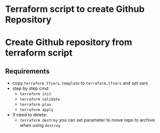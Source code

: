 # Terraform script to create Github Repository

Create Github repository from terraform script
=======

## Requirements

* copy `terraform.tfvars.template` to `terraform.tfvars` and set vars
* step by step cmd:
  * `terraform init`
  * `terraform validate`
  * `terraform plan`
  * `terraform apply`
* if need to delete:
  * `terraform destroy`
    you can set parameter to move repo to archive when using `destroy`

